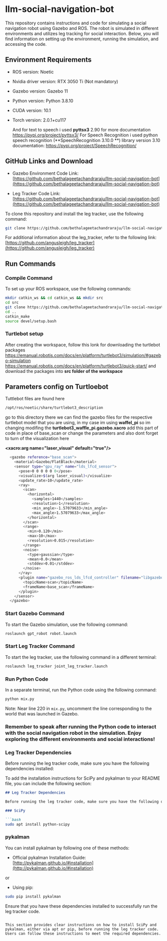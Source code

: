 # llm-social-navigation-bot

This repository contains instructions and code for simulating a social navigation robot using Gazebo and ROS. The robot is simulated in different environments and utilizes leg tracking for social interaction. Below, you will find information on setting up the environment, running the simulation, and accessing the code.

## Environment Requirements

- ROS version: Noetic
- Nvidia driver version: RTX 3050 Ti (Not mandatory)
- Gazebo version: Gazebo 11
- Python version: Python 3.8.10
- CUDA version: 10.1
- Torch version: 2.0.1+cu117

  And for text to speech i used  **pyttsx3** 2.90 for more documentation https://pypi.org/project/pyttsx3/
  For Speech Recognition i used python speech recognition (**SpeechRecognition 3.10.0 **) library version 3.10  documentation: https://pypi.org/project/SpeechRecognition/

## GitHub Links and Download

- Gazebo Environment Code Link: [https://github.com/bethalageetachandraraju/llm-social-navigation-bot](https://github.com/bethalageetachandraraju/llm-social-navigation-bot)

- Leg Tracker Code Link: [https://github.com/bethalageetachandraraju/llm-social-navigation-bot](https://github.com/bethalageetachandraraju/llm-social-navigation-bot)

To clone this repository and install the leg tracker, use the following command:

```bash
git clone https://github.com/bethalageetachandraraju/llm-social-navigation-bot
```

For additional information about the leg_tracker, refer to the following link: [https://github.com/angusleigh/leg_tracker](https://github.com/angusleigh/leg_tracker)



## Run Commands

### Compile Command

To set up your ROS workspace, use the following commands:

```bash
mkdir catkin_ws && cd catkin_ws && mkdir src
cd src
git clone https://github.com/bethalageetachandraraju/llm-social-navigation-bot
cd ..
catkin_make
source devel/setup.bash
```
### Turtlebot setup
After creating thw workspace, follow this lonk for downloading the turtlebot packages
https://emanual.robotis.com/docs/en/platform/turtlebot3/simulation/#gazebo-simulation
https://emanual.robotis.com/docs/en/platform/turtlebot3/quick-start/
and download the packages into **src folder of the workspace**
## Parameters config on Turtloebot
Tuttlebot files are found here
```bash
/opt/ros/noetic/share/turtlebot3_description
```
go to this directory there we can find the gazebo files for the respective turtlebot model that you are using, in my case im using **waffel_pi** so im changing modifing the **turtlebot3_waffle_pi.gazebo.xacro**
add this part of code in place of base_scan or change the parameters
and also dont forget to turn of the visualization here 

  **<xacro:arg name="laser_visual"  default="true"/>**

```bash
  <gazebo reference="base_scan">
    <material>Gazebo/FlatBlack</material>
    <sensor type="gpu_ray" name="lds_lfcd_sensor">
      <pose>0 0 0 0 0 0</pose>
      <visualize>$(arg laser_visual)</visualize>
      <update_rate>10</update_rate>
      <ray>
        <scan>
          <horizontal>
            <samples>1440</samples>
            <resolution>1</resolution>
            <min_angle>-1.57079633</min_angle>
            <max_angle>1.57079633</max_angle>
          </horizontal>
        </scan>
        <range>
          <min>0.120</min>
          <max>10</max>
          <resolution>0.015</resolution>
        </range>
        <noise>
          <type>gaussian</type>
          <mean>0.0</mean>
          <stddev>0.01</stddev>
        </noise>
      </ray>
      <plugin name="gazebo_ros_lds_lfcd_controller" filename="libgazebo_ros_gpu_laser.so">
        <topicName>scan</topicName>
        <frameName>base_scan</frameName>
      </plugin>
    </sensor>
  </gazebo>
```

### Start Gazebo Command

To start the Gazebo simulation, use the following command:

```bash
roslaunch gpt_robot robot.launch
```

### Start Leg Tracker Command

To start the leg tracker, use the following command in a different terminal:

```bash
roslaunch leg_tracker joint_leg_tracker.launch
```

### Run Python Code

In a separate terminal, run the Python code using the following command:

```bash
python mix.py
```

Note: Near line 220 in `mix.py`, uncomment the line corresponding to the world that was launched in Gazebo.

### Remember to speak after running the Python code to interact with the social navigation robot in the simulation. Enjoy exploring the different environments and social interactions!








### Leg Tracker Dependencies

Before running the leg tracker code, make sure you have the following dependencies installed:

To add the installation instructions for SciPy and pykalman to your README file, you can include the following section:

```markdown
## Leg Tracker Dependencies

Before running the leg tracker code, make sure you have the following dependencies installed:

### SciPy

```bash
sudo apt install python-scipy
```

### pykalman

You can install pykalman by following one of these methods:

- Official pykalman Installation Guide: [http://pykalman.github.io/#installation](http://pykalman.github.io/#installation)

or

- Using pip:

```bash
sudo pip install pykalman
```

Ensure that you have these dependencies installed to successfully run the leg tracker code.
```

This section provides clear instructions on how to install SciPy and pykalman, either via apt or pip, before running the leg tracker code. Users can follow these instructions to meet the required dependencies.

